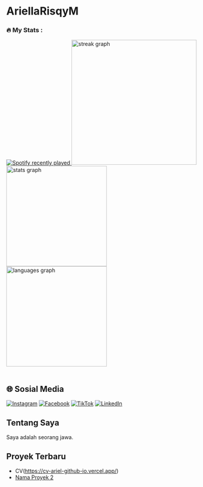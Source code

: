 # AriellaRisqyM
###

<h3 align="left">🔥   My Stats :</h3>
<div >
    <a href="https://open.spotify.com/user/89ekg48dirbxpc28akgm246un">
      <img class="spotify" src="https://spotify-recently-played-readme.vercel.app/api?user=89ekg48dirbxpc28akgm246un&count=5&unique=false" alt="Spotify recently played"  />
      <img class="github-stats1" style="height: 330px;" src="https://streak-stats.demolab.com?user=AriellaRisqyM&locale=en&mode=daily&theme=dark&hide_border=false&border_radius=5&order=3" height="220" alt="streak graph"  />
    </a>
    <img class="github-stats" style="height: 265px;" src="https://github-readme-stats.vercel.app/api?username=AriellaRisqyM&hide_title=false&hide_rank=false&show_icons=true&include_all_commits=true&count_private=true&disable_animations=false&theme=dracula&locale=en&hide_border=false&order=1" height="150" alt="stats graph"  />
    <img class="github-stats" style="height: 265px;" src="https://github-readme-stats.vercel.app/api/top-langs?username=AriellaRisqyM&locale=en&hide_title=false&layout=compact&card_width=320&langs_count=5&theme=dracula&hide_border=false&order=2" height="150" alt="languages graph" />
  </div><br>
  
  
  




## 🌐 Sosial Media

[![Instagram](https://img.shields.io/badge/Instagram-%23E4405F.svg?logo=Instagram&logoColor=white)](https://www.instagram.com/ariella_risqy?igsh=MXdoYmNuODJrODA3dg==)
[![Facebook](https://img.shields.io/badge/Facebook-%231877F2.svg?logo=Facebook&logoColor=white)](https://www.facebook.com/share/1BPCAXKwq1/?mibextid=qi2Omg)
[![TikTok](https://img.shields.io/badge/TikTok-%23000000.svg?logo=TikTok&logoColor=white)](https://www.tiktok.com/@ariella_risqy?_t=ZS-8tlHkIDklDG&_r=1)
[![LinkedIn](https://img.shields.io/badge/LinkedIn-%230077B5.svg?logo=linkedin&logoColor=white)](https://www.linkedin.com/in/ariella-risqy-maulana?utm_source=share&utm_campaign=share_via&utm_content=profile&utm_medium=android_app)

## Tentang Saya

Saya adalah seorang jawa.

## Proyek Terbaru

- CV(https://cv-ariel-github-io.vercel.app/)
- [Nama Proyek 2](link)

<!--
**AriellaRisqyM/AriellaRisqyM** is a ✨ _special_ ✨ repository because its `README.md` (this file) appears on your GitHub profile.

Here are some ideas to get you started:

- 🔭 I’m currently working on ...
- 🌱 I’m currently learning ...
- 👯 I’m looking to collaborate on ...
- 🤔 I’m looking for help with ...
- 💬 Ask me about ...
- 📫 How to reach me: ...
- 😄 Pronouns: ...
- ⚡ Fun fact: ...
-->
